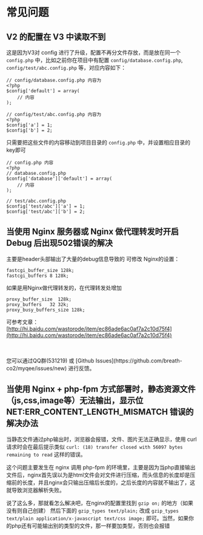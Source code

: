 # 常见问题

## V2 的配置在 V3 中读取不到

这是因为V3对 config 进行了升级，配置不再分文件存放，而是放在同一个 `config.php` 中，比如之前你在项目中有配置 `config/database.config.php`, `config/test/abc.config.php` 等，对应内容如下：

	// config/database.config.php 内容为
	<?php
	$config['default'] = array(
	    // 内容
	);
	
	// config/test/abc.config.php 内容为
	<?php
	$config['a'] = 1;
	$config['b'] = 2;

只需要把这些文件的内容移动到项目目录的 `config.php` 中，并设置相应目录的key即可

    // config.php 内容
    <?php
    // database.config.php
    $config['database']['default'] = array(
	    // 内容
	);
	
    // test/abc.config.php
    $config['test/abc']['a'] = 1;
    $config['test/abc']['b'] = 2;


## 当使用 Nginx 服务器或 Nginx 做代理转发时开启 Debug 后出现502错误的解决

主要是header头部输出了大量的debug信息导致的
可修改
Nginx的设置：

	fastcgi_buffer_size 128k;
	fastcgi_buffers 8 128k;

如果是用Nginx做代理转发的，在代理转发处增加

	proxy_buffer_size  128k;
	proxy_buffers   32 32k;
	proxy_busy_buffers_size 128k;

可参考文章：[http://hi.baidu.com/wastorode/item/ec86ade6ac0af7a2c10d75f4](http://hi.baidu.com/wastorode/item/ec86ade6ac0af7a2c10d75f4)

<br>
<br>
您可以通过QQ群(531219) 或 [Github Issues](https://github.com/breath-co2/myqee/issues/new) 进行反馈。

## 当使用 Nginx + php-fpm 方式部署时，静态资源文件（js,css,image等）无法输出，显示位NET:ERR_CONTENT_LENGTH_MISMATCH 错误的解决办法

当静态文件通过php输出时，浏览器会报错，文件、图片无法正确显示，使用 curl 请求时会在最后提示类似 `curl: (18) transfer closed with 56097 bytes remaining to read` 这样的错误。

这个问题主要发生在 nginx 调用 php-fpm 的环境里，主要是因为当php直接输出文件后，nginx首先误以为是html文件会对文件进行压缩，而头信息的长度却是压缩前的长度，并且nginx会只输出压缩后长度的，之后长度的内容就不输出了，这就导致浏览器解析失败。

说了这么多，那就看怎么解决吧，在nginx的配置里找到 `gzip on;`  的地方（如果没有则自己创建）
然后下面的 `gzip_types text/plain;` 改成
`gzip_types text/plain application/x-javascript text/css image;` 
即可。当然，如果你的php还有可能输出别的类型的文件，那一样要加类型，否则也会报错

